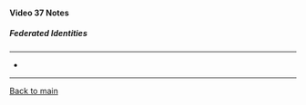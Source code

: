 #### Video 37 Notes

##### Federated Identities
---
- 

---

[Back to main](https://github.com/rot0xd/CBTNuggets/blob/master/CISSP/README.md)

